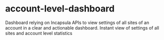 # account-level-dashboard
Dashboard relying on Incapsula APIs to view settings of all sites of an account in a clear and actionable dashboard. Instant view of settings of all sites and account level statistics
